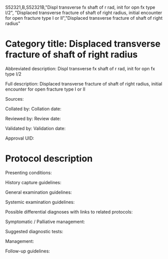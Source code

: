 S52321,B,S52321B,"Displ transverse fx shaft of r rad, init for opn fx type I/2", "Displaced transverse fracture of shaft of right radius, initial encounter for open fracture type I or II","Displaced transverse fracture of shaft of right radius"
# Category title: Displaced transverse fracture of shaft of right radius

Abbreviated description: Displ transverse fx shaft of r rad, init for opn fx type I/2

Full description: Displaced transverse fracture of shaft of right radius, initial encounter for open fracture type I or II

Sources:

Collated by:
Collation date:

Reviewed by:
Review date:

Validated by:
Validation date:

Approval UID:

# Protocol description

Presenting conditions:

History capture guidelines:

General examination guidelines:

Systemic examination guidelines:

Possible differential diagnoses with links to related protocols:

Symptomatic / Palliative management:

Suggested diagnostic tests:

Management:

Follow-up guidelines:
